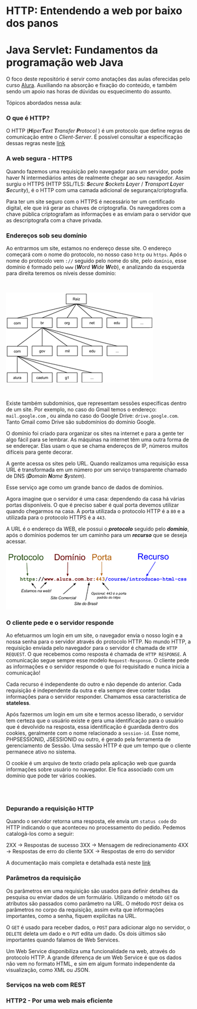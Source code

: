 # HTTP: Entendendo a web por baixo dos panos

# Java Servlet: Fundamentos da programação web Java

O foco deste repositório é servir como anotações das aulas oferecidas pelo curso [Alura](https://cursos.alura.com.br/course/http-fundamentos). Auxiliando na absorção e fixação do conteúdo, e também sendo um apoio nas horas de dúvidas ou esquecimento do assunto.

Tópicos abordados nessa aula:

### O que é HTTP?

O HTTP (***H****iper****T****ext* ***T****ransfer* ***P****rotocol* ) é um protocolo que define regras de comunicação entre o *Client-Server*. É possível consultar a especificação dessas regras neste [link](https://datatracker.ietf.org/doc/html/rfc2616)

### A web segura - HTTPS

Quando fazemos uma requisição pelo navegador para um servidor, pode haver N intermediários antes de realmente chegar ao seu navagedor. Assim surgiu o HTTPS (HTTP SSL/TLS: ***S****ecure* ***S****ockets* ***L****ayer* /  ***T****ransport*  ***L****ayer*  ***S****ecurity*), é o HTTP com uma camada adicional de segurança/criptografia.

Para ter um site seguro com o HTTPS é necessário ter um certificado digital, ele que irá gerar as chaves de criptografia. Os navegadores com a chave pública criptografam as informações e as enviam para o servidor que as descriptografa com a chave privada.

### Endereços sob seu domínio

Ao entrarmos um site, estamos no endereço desse site. O endereço começará com o nome do protocolo, no nosso caso `http` ou `https`. Após o nome do protocolo vem `://` seguido pelo nome do site, pelo `domínio`, esse domínio é formado pelo `www` (***W****ord* ***W****ide* ***W****eb*), e analizando da esquerda para direita teremos os níveis desse domínio:

<br>

![hierarquia domínio](https://github.com/AlanaZUP/HTTP/blob/master/domain-hierarquia.png)

<br>

Existe também subdomínios, que representam sessões específicas dentro de um site. Por exemplo, no caso do Gmail temos o endereço: `mail.google.com` , ou ainda no caso do Google Drive: `drive.google.com`. Tanto Gmail como Drive são subdomínios do domínio Google.

O domínio foi criado para organizar os sites na internet e para a gente ter algo fácil para se lembrar. As máquinas na internet têm uma outra forma de se endereçar. Elas usam o que se chama endereços de IP, números muitos difíceis para gente decorar.

A gente acessa os sites pelo URL. Quando realizamos uma requisição essa URL é transformada em um número por um serviço transparente chamado de DNS (***D****omain* ***N****ame* ***S****ystem*).

Esse serviço age como um grande banco de dados de domínios. 

Agora imagine que o servidor é uma casa: dependendo da casa há várias portas disponíveis. O que é preciso saber é qual porta devemos utilizar quando chegarmos na casa. A porta utilizada o protocolo HTTP é a `80` e a utilizada para o protocolo HTTPS é a `443`.

A URL é o endereço da WEB, ele possui o ***protocolo*** seguido pelo ***domínio***, após o domínios podemos ter um caminho para um ***recurso*** que se deseja acessar.

![HTTP-URL](https://github.com/AlanaZUP/HTTP/blob/master/http-url.png)

### O cliente pede e o servidor responde

Ao efetuarmos um login em um site, o navegador envia o nosso login e a nossa senha para o servidor através do protocolo HTTP. No mundo HTTP, a requisição enviada pelo navegador para o servidor é chamada de `HTTP REQUEST`. O que recebemos como resposta é chamada de `HTTP RESPONSE`. A comunicação segue sempre esse modelo `Request-Response`. O cliente pede as informações e o servidor responde o que foi requisitado e nunca inicia a comunicação!

Cada recurso é independente do outro e não depende do anterior. Cada requisição é independente da outra e ela sempre deve conter todas informações para o servidor responder. Chamamos essa característica de **stateless**.

Após fazermos um login em um site e termos acesso liberado, o servidor tem certeza que o usuário existe e gera uma identificação para o usuário que é devolvido na resposta, essa identificação é guardada dentro dos cookies, geralmente com o nome relacionado a `session-id`. Esse nome, PHPSESSIONID, JSESSIONID ou outro, é gerado pela ferramenta de gerenciamento de Sessão. Uma sessão HTTP é que um tempo que o cliente permanece ativo no sistema.

O cookie é um arquivo de texto criado pela aplicação web que guarda informações sobre usuário no navegador. Ele fica associado com um domínio que pode ter vários cookies.

<br>
<br>

### Depurando a requisição HTTP

Quando o servidor retorna uma resposta, ele envia um `status code` do HTTP indicando o que aconteceu no processamento do pedido. Pedemos catalogá-los como a seguir:

2XX -> Respostas de sucesso
3XX -> Mensagem de redirecionamento
4XX -> Respostas de erro do cliente
5XX -> Respostas de erro do servidor

A documentação mais completa e detalhada está neste [link](https://httpstatuses.com/)

### Parâmetros da requisição

Os parâmetros em uma requisição são usados para definir detalhes da pesquisa ou enviar dados de um formulário. Utilizando o método `GET` os atributos são passados como parâmetro na URL. O método `POST` deixa os parâmetros no corpo da requisição, assim evita que informações importantes, como a senha, fiquem explícitas na URL.

O `GET` é usado para receber dados, o `POST` para adicionar algo no servidor, o `DELETE` deleta um dado e o `PUT` edita um dado. Os dois últimos são importantes quando falamos de Web Services.

Um Web Service disponibiliza uma funcionalidade na web, através do protocolo HTTP. A grande diferença de um Web Service é que os dados não vem no formato HTML, e sim em algum formato independente da visualização, como XML ou JSON.

### Serviços na web com REST

### HTTP2 - Por uma web mais eficiente